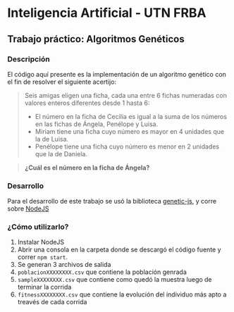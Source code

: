 # Inteligencia Artificial - UTN FRBA
## Trabajo práctico: Algoritmos Genéticos

### Descripción
El código aquí presente es la implementación de un algoritmo genético con el fin de resolver el siguiente acertijo:

> Seis amigas eligen una ficha, cada una entre 6 fichas numeradas con valores enteros diferentes desde 1 hasta 6:
> * El número en la ficha de Cecilia es igual a la suma de los números en las fichas de Ángela, Penélope y Luisa.
> * Miriam tiene una ficha cuyo número es mayor en 4 unidades que la de  Luisa.
> * Penélope tiene una ficha cuyo número es menor en 2 unidades que la de Daniela.

> **¿Cuál es el número en la ficha de Ángela?**

### Desarrollo
Para el desarrollo de este trabajo se usó la biblioteca [genetic-js](https://github.com/subprotocol/genetic-js), y corre sobre [NodeJS](https://nodejs.org/es/)

### ¿Cómo utilizarlo?
1. Instalar NodeJS
2. Abrir una consola en la carpeta donde se descargó el código fuente y correr `npm start`.
3. Se generan 3 archivos de salida
  4. `poblacionXXXXXXXX.csv` que contiene la población genrada
  5. `sampleXXXXXXXX.csv` que contiene como quedó la muestra luego de terminar la corrida
  6. `fitnessXXXXXXXX.csv` que contiene la evolución del individuo más apto a treavés de cada corrida
